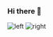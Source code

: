 ### Hi there 👋
![left](https://zyxma-portfolio.netlify.app/assets/left-32926db0.svg)
![right](https://zyxma-portfolio.netlify.app/assets/right-d2559a10.svg)
<!--
**6MA-606/6MA-606** is a ✨ _special_ ✨ repository because its `README.md` (this file) appears on your GitHub profile.

Here are some ideas to get you started:

- 🔭 I’m currently working on ...
- 🌱 I’m currently learning ...
- 👯 I’m looking to collaborate on ...
- 🤔 I’m looking for help with ...
- 💬 Ask me about ...
- 📫 How to reach me: ...
- 😄 Pronouns: ...
- ⚡ Fun fact: ...
-->
